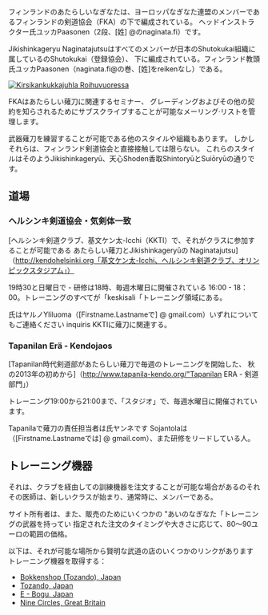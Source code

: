 フィンランドのあたらしいなぎなたは、ヨーロッパなぎなた連盟のメンバーであるフィンランドの剣道協会（FKA）の下で編成されている。
ヘッドインストラクター氏ユッカPaasonen（2段、[姓] @のnaginata.fi）です。

Jikishinkageryu Naginatajutsuはすべてのメンバーが日本のShutokukai組織に属しているのShutokukai（登録協会）、
下に編成されている。フィンランド教頭氏ユッカPaasonen（naginata.fi@の巻、[姓]をreikenなし）である。

[![Kirsikankukkajuhla Roihuvuoressa](http://farm6.static.flickr.com/5231/7188222444_8b8d2512c1_m.jpg)
](http://flickr.com/photos/naakkalinna/7188222444 "Kirsikankukkajuhla Roihuvuoressa / Naakka")

FKAはあたらしい薙刀に関連するセミナー、
グレーディングおよびその他の契約を知らされるためにサブスクライブすることが可能なメーリング·リストを管理します。

武器薙刀を練習することが可能である他のスタイルや組織もあります。
しかしそれらは、フィンランド剣道協会と直接接触しては限らない。
これらのスタイルはそのようJikishinkageryū、天心Shoden香取ShintoryūとSuiōryūの通りです。


## 道場

### ヘルシンキ剣道協会・気剣体一致

[ヘルシンキ剣道クラブ、基文ケン太-Icchi（KKTI）で、それがクラスに参加することが可能である
あたらしい薙刀とJikishinkageryūの
Naginatajutsu]（http://kendohelsinki.org「基文ケン太-Icchi、ヘルシンキ剣道クラブ、オリンピックスタジアム」）

19時30と日曜日で - 研修は18時、毎週木曜日に開催されている
16:00 - 18：00。トレーニングのすべてが「keskisali「トレーニング領域にある。

氏はヤルノYliluoma（[Firstname.Lastnameで] @ gmail.com）いずれについてもご連絡ください
inquiris KKTIに薙刀に関連する。

### Tapanilan Erä - Kendojaos

[Tapanilan時代剣道部があたらしい薙刀で毎週のトレーニングを開始した、
秋の2013年の初めから]（http://www.tapanila-kendo.org/"Tapanilan ERA - 剣道部門」）

トレーニング19:00から21:00まで、「スタジオ」で、毎週水曜日に開催されています。

Tapanilaで薙刀の責任担当者は氏ヤンネです
Sojantolaは（[Firstname.Lastnameでは] @ gmail.com）、また研修をリードしている人。

## トレーニング機器

それは、クラブを経由しての訓練機器を注文することが可能な場合があるのそれ
その医師は、新しいクラスが始まり、通常時に、メンバーである。

サイト所有者は、また、販売のためにいくつかの "あいのなぎなた「トレーニングの武器を持ってい
指定された注文のタイミングや大きさに応じて、80〜90ユーロの範囲の価格。

以下は、それが可能な場所から賢明な武道の店のいくつかのリンクがあります
トレーニング機器を取得する：

-   [Bokkenshop (Tozando), Japan](http://www.bokkenshop.com/ "Bokkenshop")
-   [Tozando, Japan](http://www.tozandoshop.com/ "Tozando")
-   [E - Bogu, Japan](http://www.e-bogu.jp/ "E- Bogu Japan")
-   [Nine Circles, Great Britain](http://www.ninecircles.co.uk/ "Nine Circles")

